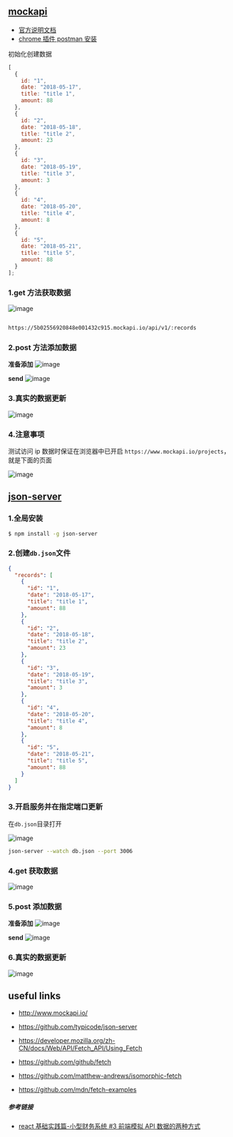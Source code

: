 ## [mockapi](https://www.mockapi.io)

- [官方说明文档](https://www.mockapi.io/docs)
- [chrome 插件 postman 安装](https://github.com/xiaoyueyue165/Awesome-Stars/tree/master/%E8%B0%B7%E6%AD%8C%E6%B5%8F%E8%A7%88%E5%99%A8%E6%8F%92%E4%BB%B6/Postman%205.4.0)

初始化创建数据

```js
[
  {
    id: "1",
    date: "2018-05-17",
    title: "title 1",
    amount: 88
  },
  {
    id: "2",
    date: "2018-05-18",
    title: "title 2",
    amount: 23
  },
  {
    id: "3",
    date: "2018-05-19",
    title: "title 3",
    amount: 3
  },
  {
    id: "4",
    date: "2018-05-20",
    title: "title 4",
    amount: 8
  },
  {
    id: "5",
    date: "2018-05-21",
    title: "title 5",
    amount: 88
  }
];
```

### 1.get 方法获取数据

![image](https://xiaoyueyue165.github.io/static/blog/getMockapi.png)

```bash

https://5b02556920848e001432c915.mockapi.io/api/v1/:records
```

### 2.post 方法添加数据

**准备添加**
![image](https://xiaoyueyue165.github.io/static/blog/postMockapi1.png)

**send**
![image](https://xiaoyueyue165.github.io/static/blog/reMockapiGetData.png)

### 3.真实的数据更新

![image](https://xiaoyueyue165.github.io/static/blog/mockapiUpdate.png)

### 4.注意事项

测试访问 ip 数据时保证在浏览器中已开启 `https://www.mockapi.io/projects`，就是下面的页面

![image](https://xiaoyueyue165.github.io/static/blog/mockapi.png)

## [json-server](https://github.com/typicode/json-server)

### 1.全局安装

```bash
$ npm install -g json-server
```

### 2.创建`db.json`文件

```json
{
  "records": [
    {
      "id": "1",
      "date": "2018-05-17",
      "title": "title 1",
      "amount": 88
    },
    {
      "id": "2",
      "date": "2018-05-18",
      "title": "title 2",
      "amount": 23
    },
    {
      "id": "3",
      "date": "2018-05-19",
      "title": "title 3",
      "amount": 3
    },
    {
      "id": "4",
      "date": "2018-05-20",
      "title": "title 4",
      "amount": 8
    },
    {
      "id": "5",
      "date": "2018-05-21",
      "title": "title 5",
      "amount": 88
    }
  ]
}
```

### 3.开启服务并在指定端口更新

在`db.json`目录打开

![image](https://xiaoyueyue165.github.io/static/blog/listen3006.png)

```bash
json-server --watch db.json --port 3006
```

### 4.get 获取数据

![image](https://xiaoyueyue165.github.io/static/blog/getlocalhost.png)

### 5.post 添加数据

**准备添加**
![image](https://xiaoyueyue165.github.io/static/blog/reLocalhostGetData.png)

**send**
![image](https://xiaoyueyue165.github.io/static/blog/showDataByLocalhost.png)

### 6.真实的数据更新

![image](https://xiaoyueyue165.github.io/static/blog/localhostUpdate.png)

## useful links

- http://www.mockapi.io/

- https://github.com/typicode/json-server

- https://developer.mozilla.org/zh-CN/docs/Web/API/Fetch_API/Using_Fetch

- https://github.com/github/fetch

- https://github.com/matthew-andrews/isomorphic-fetch

- https://github.com/mdn/fetch-examples

##### 参考链接

- [react 基础实践篇-小型财务系统 #3 前端模拟 API 数据的两种方式](https://www.rails365.net/movies/react-ji-chu-shi-jian-pian-xiao-xing-cai-wu-xi-tong-3-qian-duan-mo-ni-api-shu-ju-de-liang-zhong-fang-shi)
